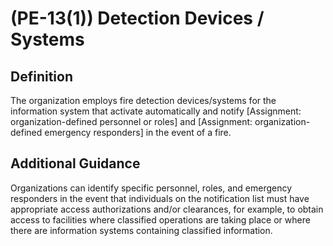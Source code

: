 
# (PE-13(1)) Detection Devices / Systems

## Definition

The organization employs fire detection devices/systems for the information system that activate automatically and notify [Assignment: organization-defined personnel or roles] and [Assignment: organization-defined emergency responders] in the event of a fire.

## Additional Guidance

Organizations can identify specific personnel, roles, and emergency responders in the event that individuals on the notification list must have appropriate access authorizations and/or clearances, for example, to obtain access to facilities where classified operations are taking place or where there are information systems containing classified information.
